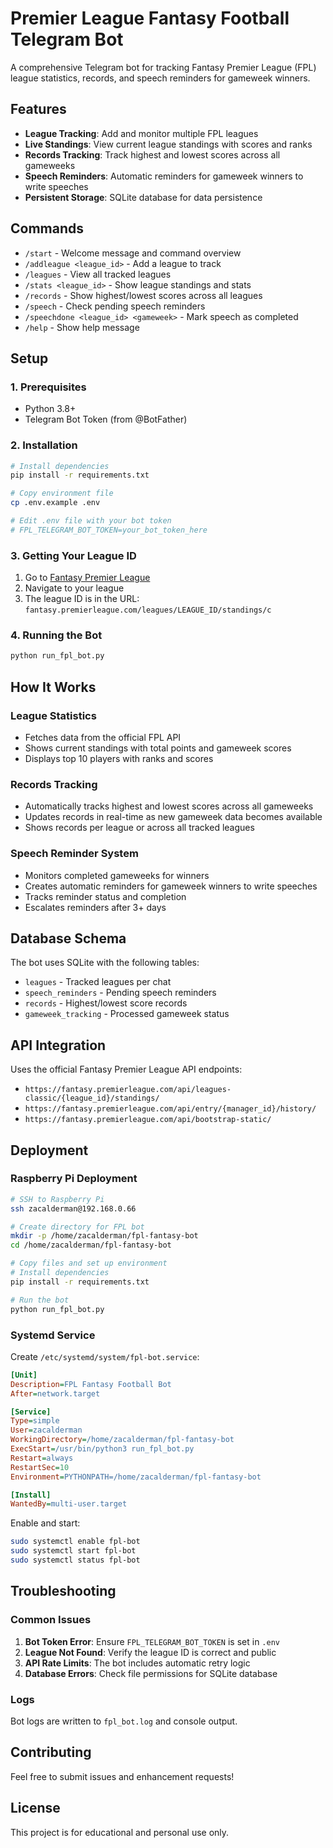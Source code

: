 # Premier League Fantasy Football Telegram Bot

A comprehensive Telegram bot for tracking Fantasy Premier League (FPL) league statistics, records, and speech reminders for gameweek winners.

## Features

- **League Tracking**: Add and monitor multiple FPL leagues
- **Live Standings**: View current league standings with scores and ranks
- **Records Tracking**: Track highest and lowest scores across all gameweeks
- **Speech Reminders**: Automatic reminders for gameweek winners to write speeches
- **Persistent Storage**: SQLite database for data persistence

## Commands

- `/start` - Welcome message and command overview
- `/addleague <league_id>` - Add a league to track
- `/leagues` - View all tracked leagues
- `/stats <league_id>` - Show league standings and stats
- `/records` - Show highest/lowest scores across all leagues
- `/speech` - Check pending speech reminders
- `/speechdone <league_id> <gameweek>` - Mark speech as completed
- `/help` - Show help message

## Setup

### 1. Prerequisites

- Python 3.8+
- Telegram Bot Token (from @BotFather)

### 2. Installation

```bash
# Install dependencies
pip install -r requirements.txt

# Copy environment file
cp .env.example .env

# Edit .env file with your bot token
# FPL_TELEGRAM_BOT_TOKEN=your_bot_token_here
```

### 3. Getting Your League ID

1. Go to [Fantasy Premier League](https://fantasy.premierleague.com)
2. Navigate to your league
3. The league ID is in the URL: `fantasy.premierleague.com/leagues/LEAGUE_ID/standings/c`

### 4. Running the Bot

```bash
python run_fpl_bot.py
```

## How It Works

### League Statistics
- Fetches data from the official FPL API
- Shows current standings with total points and gameweek scores
- Displays top 10 players with ranks and scores

### Records Tracking
- Automatically tracks highest and lowest scores across all gameweeks
- Updates records in real-time as new gameweek data becomes available
- Shows records per league or across all tracked leagues

### Speech Reminder System
- Monitors completed gameweeks for winners
- Creates automatic reminders for gameweek winners to write speeches
- Tracks reminder status and completion
- Escalates reminders after 3+ days

## Database Schema

The bot uses SQLite with the following tables:
- `leagues` - Tracked leagues per chat
- `speech_reminders` - Pending speech reminders
- `records` - Highest/lowest score records
- `gameweek_tracking` - Processed gameweek status

## API Integration

Uses the official Fantasy Premier League API endpoints:
- `https://fantasy.premierleague.com/api/leagues-classic/{league_id}/standings/`
- `https://fantasy.premierleague.com/api/entry/{manager_id}/history/`
- `https://fantasy.premierleague.com/api/bootstrap-static/`

## Deployment

### Raspberry Pi Deployment

```bash
# SSH to Raspberry Pi
ssh zacalderman@192.168.0.66

# Create directory for FPL bot
mkdir -p /home/zacalderman/fpl-fantasy-bot
cd /home/zacalderman/fpl-fantasy-bot

# Copy files and set up environment
# Install dependencies
pip install -r requirements.txt

# Run the bot
python run_fpl_bot.py
```

### Systemd Service

Create `/etc/systemd/system/fpl-bot.service`:

```ini
[Unit]
Description=FPL Fantasy Football Bot
After=network.target

[Service]
Type=simple
User=zacalderman
WorkingDirectory=/home/zacalderman/fpl-fantasy-bot
ExecStart=/usr/bin/python3 run_fpl_bot.py
Restart=always
RestartSec=10
Environment=PYTHONPATH=/home/zacalderman/fpl-fantasy-bot

[Install]
WantedBy=multi-user.target
```

Enable and start:
```bash
sudo systemctl enable fpl-bot
sudo systemctl start fpl-bot
sudo systemctl status fpl-bot
```

## Troubleshooting

### Common Issues

1. **Bot Token Error**: Ensure `FPL_TELEGRAM_BOT_TOKEN` is set in `.env`
2. **League Not Found**: Verify the league ID is correct and public
3. **API Rate Limits**: The bot includes automatic retry logic
4. **Database Errors**: Check file permissions for SQLite database

### Logs

Bot logs are written to `fpl_bot.log` and console output.

## Contributing

Feel free to submit issues and enhancement requests!

## License

This project is for educational and personal use only.
